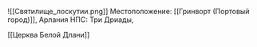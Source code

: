 ![[Святилище_лоскутии.png]]
Местоположение: [[Гринворт (Портовый город)]], Арлания
НПС: Три Дриады, 

[[Церква Белой Длани]]
